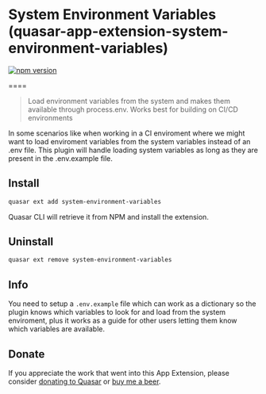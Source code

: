 # System Environment Variables (quasar-app-extension-system-environment-variables)

[![npm version](https://badge.fury.io/js/quasar-app-extension-system-environment-variables.svg)](https://badge.fury.io/js/quasar-app-extension-system-environment-variables)

====
> Load environment variables from the system and makes them available through process.env. Works best for building on CI/CD environments

In some scenarios like when working in a CI enviroment where we might want to load enviroment variables from the system variables instead of an .env file. This plugin will handle loading system variables as long as they are present in the .env.example file.

## Install

```bash
quasar ext add system-environment-variables
```

Quasar CLI will retrieve it from NPM and install the extension.

## Uninstall

```bash
quasar ext remove system-environment-variables
```

## Info

You need to setup a `.env.example` file which can work as a dictionary so the plugin knows which variables to look for and load from the system enviroment, plus it works as a guide for other users letting them know which variables are available.

## Donate

If you appreciate the work that went into this App Extension, please consider [donating to Quasar](https://donate.quasar.dev) or [buy me a beer](https://www.buymeacoffee.com/marcorivm).
